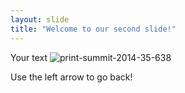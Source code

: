 ```yaml
---
layout: slide
title: "Welcome to our second slide!"
---
```

Your text
![print-summit-2014-35-638](https://user-images.githubusercontent.com/23059539/93582500-dada9e00-f9a2-11ea-8cbb-eed12098699d.jpg)

Use the left arrow to go back!
